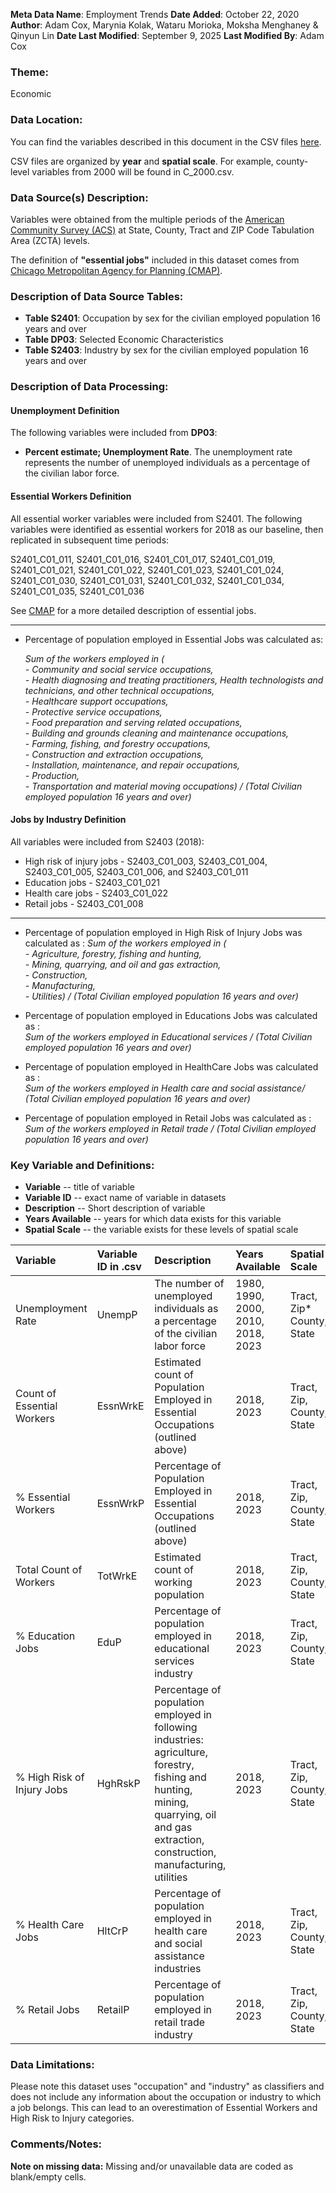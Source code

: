 **Meta Data Name**: Employment Trends
**Date Added**: October 22, 2020  
**Author**: Adam Cox, Marynia Kolak, Wataru Morioka, Moksha Menghaney & Qinyun Lin
**Date Last Modified**: September 9, 2025
**Last Modified By**: Adam Cox

### Theme:
Economic

### Data Location: 
You can find the variables described in this document in the CSV files [here](https://oeps.healthyregions.org/download).

CSV files are organized by **year** and **spatial scale**. For example, county-level variables from 2000 will be found in C_2000.csv.

### Data Source(s) Description:  
Variables were obtained from the multiple periods of the [American Community Survey (ACS)](https://data.census.gov) at State, County, Tract and ZIP Code Tabulation Area (ZCTA) levels.

The definition of **"essential jobs"** included in this dataset comes from [Chicago Metropolitan Agency for Planning (CMAP)](https://github.com/CMAP-REPOS/essentialworkers). 

### Description of Data Source Tables:

- **Table S2401**: Occupation by sex for the civilian employed population 16 years and over
- **Table DP03**: Selected Economic Characteristics
- **Table S2403**: Industry by sex for the civilian employed population 16 years and over

### Description of Data Processing: 

#### Unemployment Definition
The following variables were included from **DP03**:
  * **Percent estimate; Unemployment Rate**. The unemployment rate represents the number of unemployed individuals as a percentage of the civilian labor force. 

#### Essential Workers Definition
All essential worker variables were included from S2401. The following variables were identified as essential workers for 2018 as our baseline, then replicated in subsequent time periods:  

S2401_C01_011, S2401_C01_016, S2401_C01_017, S2401_C01_019, S2401_C01_021, S2401_C01_022, S2401_C01_023, S2401_C01_024, S2401_C01_030, S2401_C01_031, S2401_C01_032, S2401_C01_034, S2401_C01_035, S2401_C01_036

See [CMAP](https://github.com/CMAP-REPOS/essentialworkers) for a more detailed description of essential jobs. 

----------

* Percentage of population employed in Essential Jobs was calculated as:  

	*Sum of the workers employed in (<br> 
                 - Community and social service occupations, <br>
                 - Health diagnosing and treating practitioners, Health technologists and technicians, and other technical occupations,<br>
                 - Healthcare support occupations,<br>
                 - Protective service occupations,<br>
                 - Food preparation and serving related occupations,<br>
                 - Building and grounds cleaning and maintenance occupations,<br>
                 - Farming, fishing, and forestry occupations,<br>
                 - Construction and extraction occupations,<br>
                 - Installation, maintenance, and repair occupations,<br>
                 - Production, <br>
                 - Transportation and material moving occupations) / (Total Civilian employed population 16 years and over)*

#### Jobs by Industry Definition

All variables were included from S2403 (2018):

* High risk of injury jobs - S2403_C01_003, S2403_C01_004, S2403_C01_005, S2403_C01_006, and S2403_C01_011  
* Education jobs - S2403_C01_021 
* Health care jobs - S2403_C01_022  
* Retail jobs - S2403_C01_008  

----------
* Percentage of population employed in High Risk of Injury Jobs was calculated as : 
*Sum of the workers employed in (<br> 
		- Agriculture, forestry, fishing and hunting, <br>
		- Mining, quarrying, and oil and gas extraction,<br>
		- Construction,<br>
		- Manufacturing,<br>
		- Utilities) / (Total Civilian employed population 16 years and over)*

* Percentage of population employed in Educations Jobs was calculated as : <br>
*Sum of the workers employed in Educational services / (Total Civilian employed population 16 years and over)*
	
* Percentage of population employed in HealthCare Jobs was calculated as : <br>
*Sum of the workers employed in Health care and social assistance/ (Total Civilian employed population 16 years and over)*

* Percentage of population employed in Retail Jobs was calculated as : <br>
*Sum of the workers employed in Retail trade / (Total Civilian employed population 16 years and over)* 

### Key Variable and Definitions:

- **Variable** -- title of variable
- **Variable ID** -- exact name of variable in datasets
- **Description** -- Short description of variable
- **Years Available** -- years for which data exists for this variable
- **Spatial Scale** -- the variable exists for these levels of spatial scale

| Variable | Variable ID in .csv | Description | Years Available | Spatial Scale |
|:---------|:--------------------|:------------|:----------------|:--------------|
| Unemployment Rate | UnempP | The number of unemployed individuals as a percentage of the civilian labor force | 1980, 1990, 2000, 2010, 2018, 2023 | Tract, Zip* County, State |
| Count of Essential Workers | EssnWrkE | Estimated count of Population Employed in Essential Occupations (outlined above) | 2018, 2023 | Tract, Zip, County, State |
| % Essential Workers  | EssnWrkP | Percentage of Population Employed in Essential Occupations (outlined above) | 2018, 2023 | Tract, Zip, County, State |
| Total Count of Workers | TotWrkE | Estimated count of working population | 2018, 2023 | Tract, Zip, County, State |
| % Education Jobs  | EduP | Percentage of population employed in educational services industry | 2018, 2023 | Tract, Zip, County, State |
| % High Risk of Injury Jobs  | HghRskP | Percentage of population employed in following industries: agriculture, forestry, fishing and hunting, mining, quarrying,  oil and gas extraction, construction, manufacturing, utilities | 2018, 2023 | Tract, Zip, County, State |
| % Health Care Jobs | HltCrP | Percentage of population employed in health care and social assistance industries | 2018, 2023 | Tract, Zip, County, State |
| % Retail Jobs  | RetailP | Percentage of population employed in retail trade industry | 2018, 2023 | Tract, Zip, County, State |

### Data Limitations:
Please note this dataset uses "occupation" and "industry" as classifiers and does not include any information about the occupation or industry to which a job belongs. This can lead to an overestimation of Essential Workers and High Risk to Injury categories.

### Comments/Notes:

**Note on missing data:** Missing and/or unavailable data are coded as blank/empty cells.

